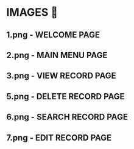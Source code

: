 # IMAGES 📜
## 1.png - WELCOME PAGE
## 2.png - MAIN MENU PAGE
## 3.png - VIEW RECORD PAGE
## 5.png - DELETE RECORD PAGE
## 6.png - SEARCH RECORD PAGE
## 7.png - EDIT RECORD PAGE
